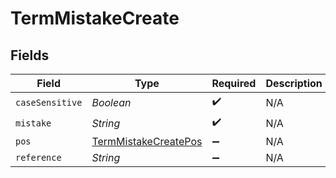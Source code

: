 # TermMistakeCreate


## Fields

| Field                                                               | Type                                                                | Required                                                            | Description                                                         |
| ------------------------------------------------------------------- | ------------------------------------------------------------------- | ------------------------------------------------------------------- | ------------------------------------------------------------------- |
| `caseSensitive`                                                     | *Boolean*                                                           | :heavy_check_mark:                                                  | N/A                                                                 |
| `mistake`                                                           | *String*                                                            | :heavy_check_mark:                                                  | N/A                                                                 |
| `pos`                                                               | [TermMistakeCreatePos](../../models/shared/TermMistakeCreatePos.md) | :heavy_minus_sign:                                                  | N/A                                                                 |
| `reference`                                                         | *String*                                                            | :heavy_minus_sign:                                                  | N/A                                                                 |